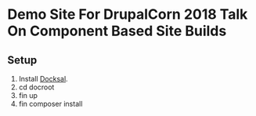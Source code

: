 # Demo Site For DrupalCorn 2018 Talk On Component Based Site Builds

## Setup

1) Install [Docksal]().
1) cd docroot
1) fin up
1) fin composer install

